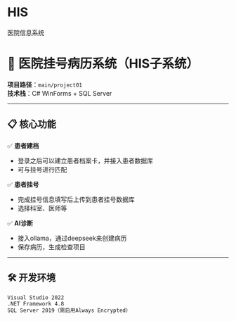 # HIS
医院信息系统
# 🏥 医院挂号病历系统（HIS子系统）

**项目路径**：`main/project01`  
**技术栈**：C# WinForms + SQL Server   

---

## 📋 核心功能  
✅ **患者建档**  
- 登录之后可以建立患者档案卡，并接入患者数据库  
- 可与挂号进行匹配  

✅ **患者挂号**  
- 完成挂号信息填写后上传到患者挂号数据库  
- 选择科室、医师等

✅ **AI诊断**  
- 接入ollama，通过deepseek来创建病历  
- 保存病历，生成检查项目

---

## 🛠️ 开发环境  
```bash
Visual Studio 2022  
.NET Framework 4.8  
SQL Server 2019（需启用Always Encrypted）
